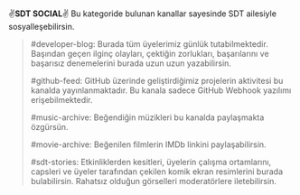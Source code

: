 :v:**SDT SOCIAL**:v:
Bu kategoride bulunan kanallar sayesinde SDT ailesiyle sosyalleşebilirsin.

> #developer-blog: Burada tüm üyelerimiz günlük tutabilmektedir. Başından geçen ilginç olayları, çektiğin zorlukları, başarılarını ve başarısız denemelerini burada uzun uzun yazabilirsin.
> 
> #github-feed: GitHub üzerinde geliştirdiğimiz projelerin aktivitesi bu kanalda yayınlanmaktadır. Bu kanala sadece GitHub Webhook yazılımı erişebilmektedir.
> 
> #music-archive: Beğendiğin müzikleri bu kanalda paylaşmakta özgürsün.
> 
> #movie-archive: Beğenilen filmlerin IMDb linkini paylaşabilirsin.
> 
> #sdt-stories: Etkinliklerden kesitleri, üyelerin çalışma ortamlarını, capsleri ve üyeler tarafından çekilen komik ekran resimlerini burada bulabilirsin. Rahatsız olduğun görselleri moderatörlere iletebilirsin.